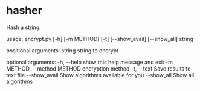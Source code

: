 # hasher
Hash a string. 

usage: encrypt.py [-h] [-m METHOD] [-t] [--show_avail] [--show_all] string

positional arguments:
  string                string to encrypt

optional arguments:
  -h, --help            show this help message and exit
  -m METHOD, --method METHOD
                        encryption method
  -t, --text            Save results to text file
  --show_avail          Show algorithms available for you
  --show_all            Show all algorithms
